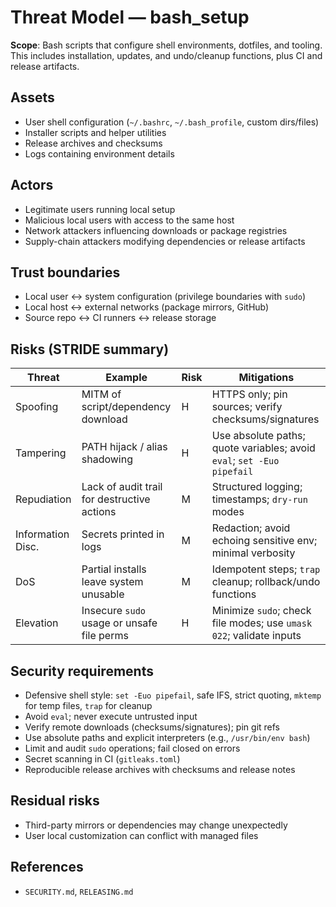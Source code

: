 # Threat Model — bash_setup

**Scope**: Bash scripts that configure shell environments, dotfiles, and tooling.
This includes installation, updates, and undo/cleanup functions, plus CI and release artifacts.

## Assets
- User shell configuration (`~/.bashrc`, `~/.bash_profile`, custom dirs/files)
- Installer scripts and helper utilities
- Release archives and checksums
- Logs containing environment details

## Actors
- Legitimate users running local setup
- Malicious local users with access to the same host
- Network attackers influencing downloads or package registries
- Supply-chain attackers modifying dependencies or release artifacts

## Trust boundaries
- Local user ↔ system configuration (privilege boundaries with `sudo`)
- Local host ↔ external networks (package mirrors, GitHub)
- Source repo ↔ CI runners ↔ release storage

## Risks (STRIDE summary)
| Threat            | Example                                              | Risk | Mitigations                                                |
|-------------------|------------------------------------------------------|------|------------------------------------------------------------|
| Spoofing          | MITM of script/dependency download                   | H    | HTTPS only; pin sources; verify checksums/signatures       |
| Tampering         | PATH hijack / alias shadowing                        | H    | Use absolute paths; quote variables; avoid `eval`; `set -Euo pipefail` |
| Repudiation       | Lack of audit trail for destructive actions          | M    | Structured logging; timestamps; `dry-run` modes            |
| Information Disc. | Secrets printed in logs                              | M    | Redaction; avoid echoing sensitive env; minimal verbosity  |
| DoS               | Partial installs leave system unusable               | M    | Idempotent steps; `trap` cleanup; rollback/undo functions  |
| Elevation         | Insecure `sudo` usage or unsafe file perms           | H    | Minimize `sudo`; check file modes; use `umask 022`; validate inputs |

## Security requirements
- Defensive shell style: `set -Euo pipefail`, safe IFS, strict quoting, `mktemp` for temp files, `trap` for cleanup
- Avoid `eval`; never execute untrusted input
- Verify remote downloads (checksums/signatures); pin git refs
- Use absolute paths and explicit interpreters (e.g., `/usr/bin/env bash`)
- Limit and audit `sudo` operations; fail closed on errors
- Secret scanning in CI (`gitleaks.toml`)
- Reproducible release archives with checksums and release notes

## Residual risks
- Third-party mirrors or dependencies may change unexpectedly
- User local customization can conflict with managed files

## References
- `SECURITY.md`, `RELEASING.md`
